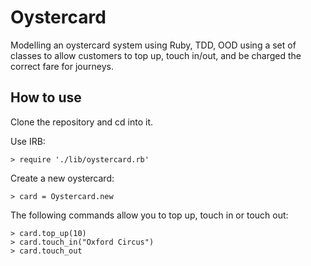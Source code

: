 # Oystercard

Modelling an oystercard system using Ruby, TDD, OOD using a set of classes to allow customers to top up, touch in/out, and be charged the correct fare for journeys. 


How to use
---------

Clone the repository and cd into it. 

Use IRB:

```shell
> require './lib/oystercard.rb'
```

Create a new oystercard:

```shell
> card = Oystercard.new
```

The following commands allow you to top up, touch in or touch out:

```shell
> card.top_up(10)
> card.touch_in("Oxford Circus")
> card.touch_out
```
